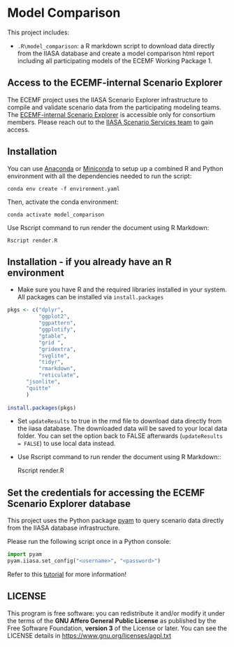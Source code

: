 # Model Comparison

This project includes:
 - `.R\model_comparison`: a R markdown script to download data directly from the IIASA database and create a model comparison html report including all participating models of the ECEMF Working Package 1.

## Access to the ECEMF-internal Scenario Explorer

The ECEMF project uses the IIASA Scenario Explorer infrastructure to compile and
validate scenario data from the participating modeling teams.
The [ECEMF-internal Scenario Explorer](https://data.ece.iiasa.ac.at/ecemf-internal)
is accessible only for consortium members. Please reach out to the
[IIASA Scenario Services team](https://software.ece.iiasa.ac.at) to gain access.

## Installation

You can use [Anaconda](https://www.anaconda.com/products/individual)
or [Miniconda](https://docs.conda.io/en/latest/miniconda.html)
to setup up a combined R and Python environment with all the dependencies needed
to run the script:

    conda env create -f environment.yaml

Then, activate the conda environment:

    conda activate model_comparison

Use Rscript command to run render the document using R Markdown:

    Rscript render.R

## Installation - if you already have an R environment

 - Make sure you have R and the required libraries installed in your system. All packages can be installed via `install.packages`

```R
pkgs <- c("dplyr",
          "ggplot2",
          "ggpattern",
          "ggplotify",
          "gtable",
          "grid ", 
          "gridextra",
          "svglite",
          "tidyr",
          "rmarkdown",
          "reticulate",
	  "jsonlite",
	  "quitte"
	  )
	  	  
install.packages(pkgs)
```

 - Set `updateResults` to true in the rmd file to download data directly from the iiasa database. The downloaded data will be saved to your local data folder. You can set the option back to FALSE afterwards (`updateResults = FALSE`) to use local data instead.
 - Use Rscript command to run render the document using R Markdown::

    Rscript render.R

## Set the credentials for accessing the ECEMF Scenario Explorer database

This project uses the Python package [pyam](https://pyam-iamc.readthedocs.io) to query
scenario data directly from the IIASA database infrastructure.

Please run the following script once in a Python console:

```python
import pyam
pyam.iiasa.set_config("<username>", "<password>")
```

Refer to this [tutorial](https://pyam-iamc.readthedocs.io/en/stable/tutorials/iiasa_dbs.html)
for more information!

## LICENSE
This program is free software: you can redistribute it and/or modify it under the terms of the **GNU Affero General Public License** as published by the Free Software Foundation, **version 3** of the License or later. You can see the LICENSE details in https://www.gnu.org/licenses/agpl.txt
